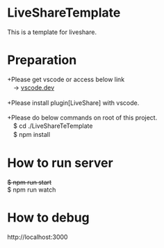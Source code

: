 # LiveShareTemplate
This is a template for liveshare.<br>

# Preparation
+Please get vscode or access below link<br>
　-> <a href="https://vscode.dev" taret="_blank">vscode.dev</a><br>
 <br>
+Please install plugin[LiveShare] with vscode.<br>
<br>
+Please do below commands on root of this project.<br>
　$ cd ./LiveShareTeTemplate<br>
　$ npm install<br>


# How to run server
~~$ npm run start~~ <br>
$ npm run watch<br>


# How to debug
http://localhost:3000<br>

